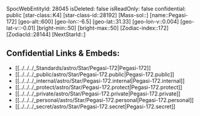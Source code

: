 ﻿---
location:
- 31.33
- 6.5
- 600
tags:
- astro/Star
type: Star
---

SpocWebEntityId: 28045
isDeleted: false
isReadOnly: false
confidential: public
[star-class::K4]
[star-class-id::28192]
[Mass-sol::]
[name::Pegasi-172]
[geo-alt::600]
[geo-lon::-6.5]
[geo-lat::31.33]
[geo-lon-v::0.004]
[geo-lat-v::-0.01]
[bright-min::50]
[bright-max::50]
[Zodiac-index::172]
[ZodiacId::28144]
[NextStarId::]



## Confidential Links & Embeds: 
- [[../../../_Standards/astro/Star/Pegasi-172|Pegasi-172]] 
- [[../../../_public/astro/Star/Pegasi-172.public|Pegasi-172.public]] 
- [[../../../_internal/astro/Star/Pegasi-172.internal|Pegasi-172.internal]] 
- [[../../../_protect/astro/Star/Pegasi-172.protect|Pegasi-172.protect]] 
- [[../../../_private/astro/Star/Pegasi-172.private|Pegasi-172.private]] 
- [[../../../_personal/astro/Star/Pegasi-172.personal|Pegasi-172.personal]] 
- [[../../../_secret/astro/Star/Pegasi-172.secret|Pegasi-172.secret]] 

